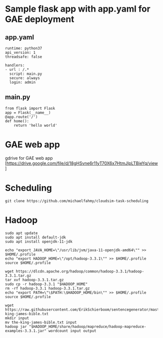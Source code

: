 # Sample flask app with app.yaml for GAE deployment
## app.yaml
```
runtime: python37
api_version: 1
threadsafe: false

handlers:
- url : /.*
  script: main.py
  secure: always
  login: admin
```

## main.py
```
from flask import Flask
app = Flask(__name__)
@app.route('/')
def home():
    return 'hello world'
```
# GAE web app
gdrive for GAE web app [https://drive.google.com/file/d/18gHSvne6r11yT70X6x7HtmJlpLTBieYq/view]

# Scheduling 
```
git clone https://github.com/michaelfahmy/cloudsim-task-scheduling
```
# Hadoop
```
sudo apt update
sudo apt install default-jdk
sudo apt install openjdk-11-jdk
```
```
echo "export JAVA_HOME=\"/usr/lib/jvm/java-11-openjdk-amd64\"" >> $HOME/.profile
echo "export HADOOP_HOME=\"/opt/hadoop-3.3.1\"" >> $HOME/.profile
source $HOME/.profile
```
```
wget https://dlcdn.apache.org/hadoop/common/hadoop-3.3.1/hadoop-3.3.1.tar.gz
tar xvf hadoop-3.3.1.tar.gz
sudo cp -r hadoop-3.3.1 "$HADOOP_HOME"
rm -rf hadoop-3.3.1 hadoop-3.3.1.tar.gz
echo "export PATH=\"\$PATH:\$HADOOP_HOME/bin\"" >> $HOME/.profile
source $HOME/.profile
```

```
wget https://raw.githubusercontent.com/ErikSchierboom/sentencegenerator/master/samples/the-king-james-bible.txt
mkdir input
mv the-king-james-bible.txt input
hadoop jar "$HADOOP_HOME/share/hadoop/mapreduce/hadoop-mapreduce-examples-3.3.1.jar" wordcount input output
```
